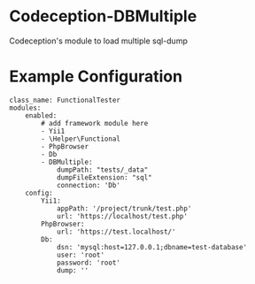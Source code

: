 # Codeception-DBMultiple
Codeception's module to load multiple sql-dump

# Example Configuration
    class_name: FunctionalTester
    modules:
        enabled:
            # add framework module here
            - Yii1
            - \Helper\Functional
            - PhpBrowser
            - Db
            - DBMultiple:
                dumpPath: "tests/_data"
                dumpFileExtension: "sql"
                connection: 'Db'
        config:
            Yii1:
                appPath: '/project/trunk/test.php'
                url: 'https://localhost/test.php'
            PhpBrowser:
                url: 'https://test.localhost/'
            Db:
                dsn: 'mysql:host=127.0.0.1;dbname=test-database'
                user: 'root'
                password: 'root'
                dump: ''